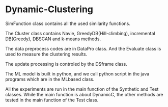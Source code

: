 # Dynamic-Clustering


SimFunction class contains all the used similarity functions.

The Cluster class contains Navie, GreedyDB(Hill-climbing), incremental DB(Greedy), DBSCAN and k-means methods. 

The data preprocess codes are in DataPro class. And the Evaluate class is used to measure the clustering results.

The update processing is controled by the DSframe class.

The ML model is built in python, and we call python script in the java programs which are in the MLbased class.

All the experiments are run in the main function of the Synthetic and Test classes. While the main function is about DynamicC, the other methods are tested in the main function of the Test class.
